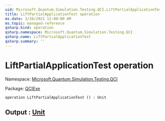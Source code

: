 ```yaml
---
uid: Microsoft.Quantum.Simulation.Testing.QCI.LiftPartialApplicationTest
title: LiftPartialApplicationTest operation
ms.date: 3/26/2021 12:00:00 AM
ms.topic: managed-reference
qsharp.kind: operation
qsharp.namespace: Microsoft.Quantum.Simulation.Testing.QCI
qsharp.name: LiftPartialApplicationTest
qsharp.summary: ''
---
```


# LiftPartialApplicationTest operation

Namespace: [Microsoft.Quantum.Simulation.Testing.QCI](xref:Microsoft.Quantum.Simulation.Testing.QCI)

Package: [QCIExe](https://nuget.org/packages/QCIExe)




```qsharp
operation LiftPartialApplicationTest () : Unit
```


## Output : [Unit](xref:microsoft.quantum.lang-ref.unit)

